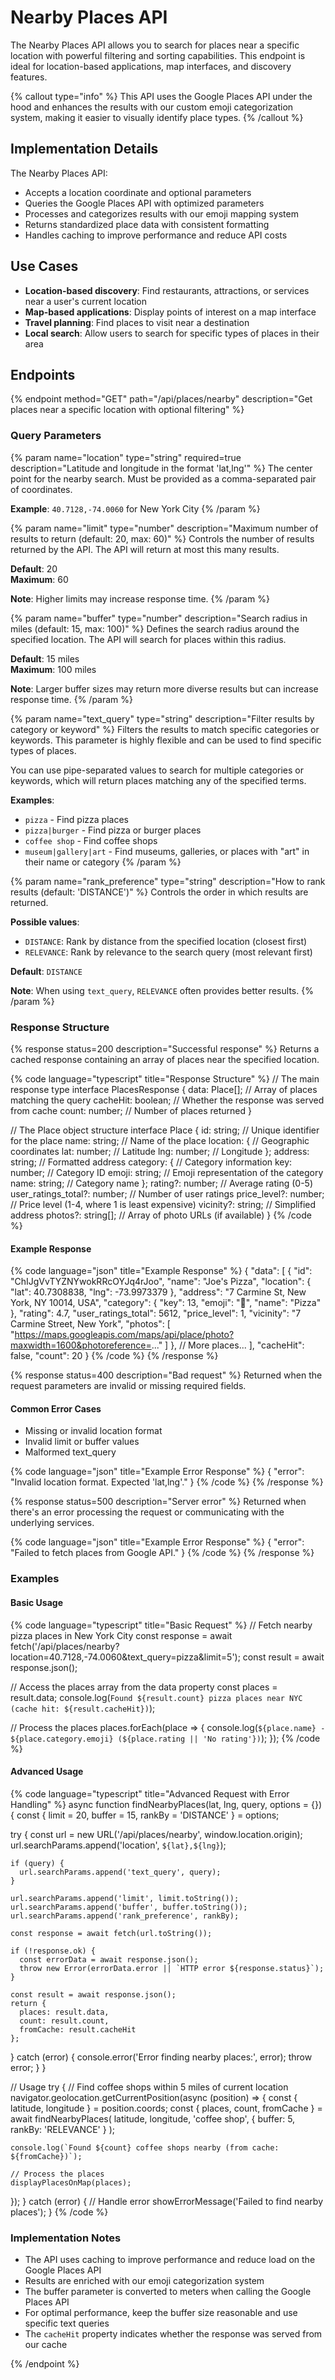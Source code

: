 # Nearby Places API

The Nearby Places API allows you to search for places near a specific location with powerful filtering and sorting capabilities. This endpoint is ideal for location-based applications, map interfaces, and discovery features.

{% callout type="info" %}
This API uses the Google Places API under the hood and enhances the results with our custom emoji categorization system, making it easier to visually identify place types.
{% /callout %}

## Implementation Details

The Nearby Places API:
- Accepts a location coordinate and optional parameters
- Queries the Google Places API with optimized parameters
- Processes and categorizes results with our emoji mapping system
- Returns standardized place data with consistent formatting
- Handles caching to improve performance and reduce API costs

## Use Cases

- **Location-based discovery**: Find restaurants, attractions, or services near a user's current location
- **Map-based applications**: Display points of interest on a map interface
- **Travel planning**: Find places to visit near a destination
- **Local search**: Allow users to search for specific types of places in their area

## Endpoints

{% endpoint method="GET" path="/api/places/nearby" description="Get places near a specific location with optional filtering" %}

### Query Parameters

{% param name="location" type="string" required=true description="Latitude and longitude in the format 'lat,lng'" %}
The center point for the nearby search. Must be provided as a comma-separated pair of coordinates.

**Example**: `40.7128,-74.0060` for New York City
{% /param %}

{% param name="limit" type="number" description="Maximum number of results to return (default: 20, max: 60)" %}
Controls the number of results returned by the API. The API will return at most this many results.

**Default**: 20  
**Maximum**: 60

**Note**: Higher limits may increase response time.
{% /param %}

{% param name="buffer" type="number" description="Search radius in miles (default: 15, max: 100)" %}
Defines the search radius around the specified location. The API will search for places within this radius.

**Default**: 15 miles  
**Maximum**: 100 miles

**Note**: Larger buffer sizes may return more diverse results but can increase response time.
{% /param %}

{% param name="text_query" type="string" description="Filter results by category or keyword" %}
Filters the results to match specific categories or keywords. This parameter is highly flexible and can be used to find specific types of places.

You can use pipe-separated values to search for multiple categories or keywords, which will return places matching any of the specified terms.

**Examples**:
- `pizza` - Find pizza places
- `pizza|burger` - Find pizza or burger places
- `coffee shop` - Find coffee shops
- `museum|gallery|art` - Find museums, galleries, or places with "art" in their name or category
{% /param %}

{% param name="rank_preference" type="string" description="How to rank results (default: 'DISTANCE')" %}
Controls the order in which results are returned.

**Possible values**:
- `DISTANCE`: Rank by distance from the specified location (closest first)
- `RELEVANCE`: Rank by relevance to the search query (most relevant first)

**Default**: `DISTANCE`

**Note**: When using `text_query`, `RELEVANCE` often provides better results.
{% /param %}

### Response Structure

{% response status=200 description="Successful response" %}
Returns a cached response containing an array of places near the specified location.

{% code language="typescript" title="Response Structure" %}
// The main response type
interface PlacesResponse {
  data: Place[];       // Array of places matching the query
  cacheHit: boolean;   // Whether the response was served from cache
  count: number;       // Number of places returned
}

// The Place object structure
interface Place {
  id: string;            // Unique identifier for the place
  name: string;          // Name of the place
  location: {            // Geographic coordinates
    lat: number;         // Latitude
    lng: number;         // Longitude
  };
  address: string;       // Formatted address
  category: {            // Category information
    key: number;         // Category ID
    emoji: string;       // Emoji representation of the category
    name: string;        // Category name
  };
  rating?: number;       // Average rating (0-5)
  user_ratings_total?: number; // Number of user ratings
  price_level?: number;  // Price level (1-4, where 1 is least expensive)
  vicinity?: string;     // Simplified address
  photos?: string[];     // Array of photo URLs (if available)
}
{% /code %}

#### Example Response

{% code language="json" title="Example Response" %}
{
  "data": [
    {
      "id": "ChIJgVvTYZNYwokRRcOYJq4rJoo",
      "name": "Joe's Pizza",
      "location": {
        "lat": 40.7308838,
        "lng": -73.9973379
      },
      "address": "7 Carmine St, New York, NY 10014, USA",
      "category": {
        "key": 13,
        "emoji": "🍕",
        "name": "Pizza"
      },
      "rating": 4.7,
      "user_ratings_total": 5612,
      "price_level": 1,
      "vicinity": "7 Carmine Street, New York",
      "photos": [
        "https://maps.googleapis.com/maps/api/place/photo?maxwidth=1600&photoreference=..."
      ]
    },
    // More places...
  ],
  "cacheHit": false,
  "count": 20
}
{% /code %}
{% /response %}

{% response status=400 description="Bad request" %}
Returned when the request parameters are invalid or missing required fields.

#### Common Error Cases
- Missing or invalid location format
- Invalid limit or buffer values
- Malformed text_query

{% code language="json" title="Example Error Response" %}
{
  "error": "Invalid location format. Expected 'lat,lng'."
}
{% /code %}
{% /response %}

{% response status=500 description="Server error" %}
Returned when there's an error processing the request or communicating with the underlying services.

{% code language="json" title="Example Error Response" %}
{
  "error": "Failed to fetch places from Google API."
}
{% /code %}
{% /response %}

### Examples

#### Basic Usage

{% code language="typescript" title="Basic Request" %}
// Fetch nearby pizza places in New York City
const response = await fetch('/api/places/nearby?location=40.7128,-74.0060&text_query=pizza&limit=5');
const result = await response.json();

// Access the places array from the data property
const places = result.data;
console.log(`Found ${result.count} pizza places near NYC (cache hit: ${result.cacheHit})`);

// Process the places
places.forEach(place => {
  console.log(`${place.name} - ${place.category.emoji} (${place.rating || 'No rating'})`);
});
{% /code %}

#### Advanced Usage

{% code language="typescript" title="Advanced Request with Error Handling" %}
async function findNearbyPlaces(lat, lng, query, options = {}) {
  const { limit = 20, buffer = 15, rankBy = 'DISTANCE' } = options;
  
  try {
    const url = new URL('/api/places/nearby', window.location.origin);
    url.searchParams.append('location', `${lat},${lng}`);
    
    if (query) {
      url.searchParams.append('text_query', query);
    }
    
    url.searchParams.append('limit', limit.toString());
    url.searchParams.append('buffer', buffer.toString());
    url.searchParams.append('rank_preference', rankBy);
    
    const response = await fetch(url.toString());
    
    if (!response.ok) {
      const errorData = await response.json();
      throw new Error(errorData.error || `HTTP error ${response.status}`);
    }
    
    const result = await response.json();
    return {
      places: result.data,
      count: result.count,
      fromCache: result.cacheHit
    };
  } catch (error) {
    console.error('Error finding nearby places:', error);
    throw error;
  }
}

// Usage
try {
  // Find coffee shops within 5 miles of current location
  navigator.geolocation.getCurrentPosition(async (position) => {
    const { latitude, longitude } = position.coords;
    const { places, count, fromCache } = await findNearbyPlaces(
      latitude, 
      longitude, 
      'coffee shop', 
      { buffer: 5, rankBy: 'RELEVANCE' }
    );
    
    console.log(`Found ${count} coffee shops nearby (from cache: ${fromCache})`);
    
    // Process the places
    displayPlacesOnMap(places);
  });
} catch (error) {
  // Handle error
  showErrorMessage('Failed to find nearby places');
}
{% /code %}

### Implementation Notes

- The API uses caching to improve performance and reduce load on the Google Places API
- Results are enriched with our emoji categorization system
- The buffer parameter is converted to meters when calling the Google Places API
- For optimal performance, keep the buffer size reasonable and use specific text queries
- The `cacheHit` property indicates whether the response was served from our cache

{% /endpoint %} 